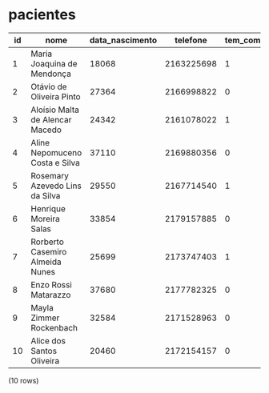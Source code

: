 pacientes
=========

| id |               nome               | data_nascimento |  telefone  | tem_comorbidades | vacinado_covid19 |
|----|----------------------------------|-----------------|------------|------------------|------------------|
| 1  | Maria Joaquina de Mendonça      | 18068           | 2163225698 | 1                | 1                |  |  |
| 2  | Otávio de Oliveira Pinto        | 27364           | 2166998822 | 0                | 1                |  |  |
| 3  | Aloísio Malta de Alencar Macedo | 24342           | 2161078022 | 1                | 1                |  |  |
| 4  | Aline Nepomuceno Costa e Silva   | 37110           | 2169880356 | 0                | 0                |  |  |
| 5  | Rosemary Azevedo Lins da Silva   | 29550           | 2167714540 | 1                | 0                |  |  |
| 6  | Henrique Moreira Salas           | 33854           | 2179157885 | 0                | 0                |  |  |
| 7  | Rorberto Casemiro Almeida Nunes  | 25699           | 2173747403 | 1                | 1                |  |  |
| 8  | Enzo Rossi Matarazzo             | 37680           | 2177782325 | 0                | 0                |  |  |
| 9  | Mayla Zimmer Rockenbach          | 32584           | 2171528963 | 0                | 0                |  |  |
| 10 | Alice dos Santos Oliveira        | 20460           | 2172154157 | 0                | 1                |  |  |
(10 rows)

